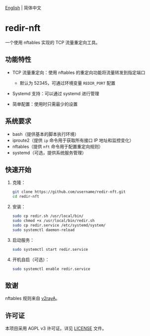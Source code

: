 [English](README.md) | 简体中文

# redir-nft

一个使用 nftables 实现的 TCP 流量重定向工具。

## 功能特性

- TCP 流量重定向：使用 nftables 的重定向功能将流量转发到指定端口
  - 默认为 52345，可通过环境变量 `REDIR_PORT` 配置

- Systemd 支持：可以通过 systemd 进行管理
- 简单配置：使用时只需最少的设置

## 系统要求

- bash（提供基本的脚本执行环境）
- iproute2（提供 `ip` 命令用于获取所有接口 IP 地址和监控变化）
- nftables（提供 `nft` 命令用于配置重定向规则）
- systemd（可选，提供系统服务管理）

## 快速开始

1. 克隆：
   ```bash
   git clone https://github.com/username/redir-nft.git
   cd redir-nft
   ```

2. 安装：
   ```bash
   sudo cp redir.sh /usr/local/bin/
   sudo chmod +x /usr/local/bin/redir.sh
   sudo cp redir.service /etc/systemd/system/
   sudo systemctl daemon-reload
   ```

3. 启动服务：
   ```bash
   sudo systemctl start redir.service
   ```

4. 开机自启（可选）：
   ```bash
   sudo systemctl enable redir.service
   ```

## 致谢

nftables 规则来自 [v2rayA](https://github.com/v2rayA/v2rayA)。

## 许可证

本项目采用 AGPL v3 许可证。详见 [LICENSE](LICENSE) 文件。
